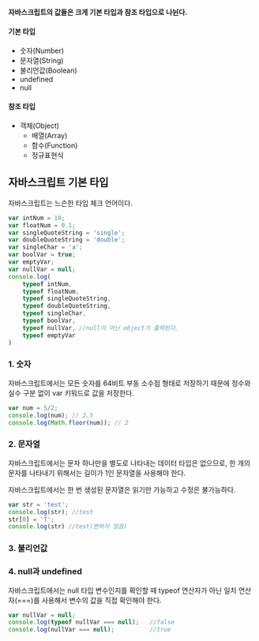 
#### 자바스크립트의 값들은 크게 기본 타입과 참조 타입으로 나뉜다.

#### 기본 타입
- 숫자(Number)
- 문자열(String)
- 불리언값(Boolean)
- undefined
- null

#### 참조 타입
- 객체(Object)
    - 배열(Array)
    - 함수(Function)
    - 정규표현식

## 자바스크립트 기본 타입
자바스크립트는 느슨한 타입 체크 언어이다.
```javascript 1.8
var intNum = 10;
var floatNum = 0.1;
var singleQuoteString = 'single';
var doubleQuoteString = 'double';
var singleChar = 'a';
var boolVar = true;
var emptyVar;
var nullVar = null;
console.log(
    typeof intNum,
    typeof floatNum,
    typeof singleQuoteString,
    typeof doubleQuoteString,
    typeof singleChar,
    typeof boolVar,
    typeof nullVar, //null이 아닌 object가 출력된다.
    typeof emptyVar
)
```
### 1. 숫자
자바스크립트에서는 모든 숫자를 64비트 부동 소수점 형태로 저장하기 때문에 정수와 실수 구분 없이 var 키워드로 값을 저장한다.
```javascript 1.8
var num = 5/2;
console.log(num); // 2.5
console.log(Math.floor(num)); // 2
```
### 2. 문자열
자바스크립트에서는 문자 하나만을 별도로 나타내는 데이터 타입은 없으므로, 한 개의 문자를 나타내기 위해서는 길이가 1인 문자열을 사용해야 한다.

자바스크립트에서는 한 번 생성된 문자열은 읽기만 가능하고 수정은 불가능하다.
```javascript 1.8
var str = 'test';
console.log(str); //test
str[0] = 'T';
console.log(str) //test(변하지 않음)
```
### 3. 불리언값
### 4. null과 undefined
자바스크립트에서는 null 타입 변수인지를 확인할 때 typeof 연산자가 아닌 일치 연산자(===)를 사용해서 변수의 값을 직접 확인해야 한다.
```javascript 1.8
var nullVar = null;
console.log(typeof nullVar === null);   //false
console.log(nullVar === null);          //true
```